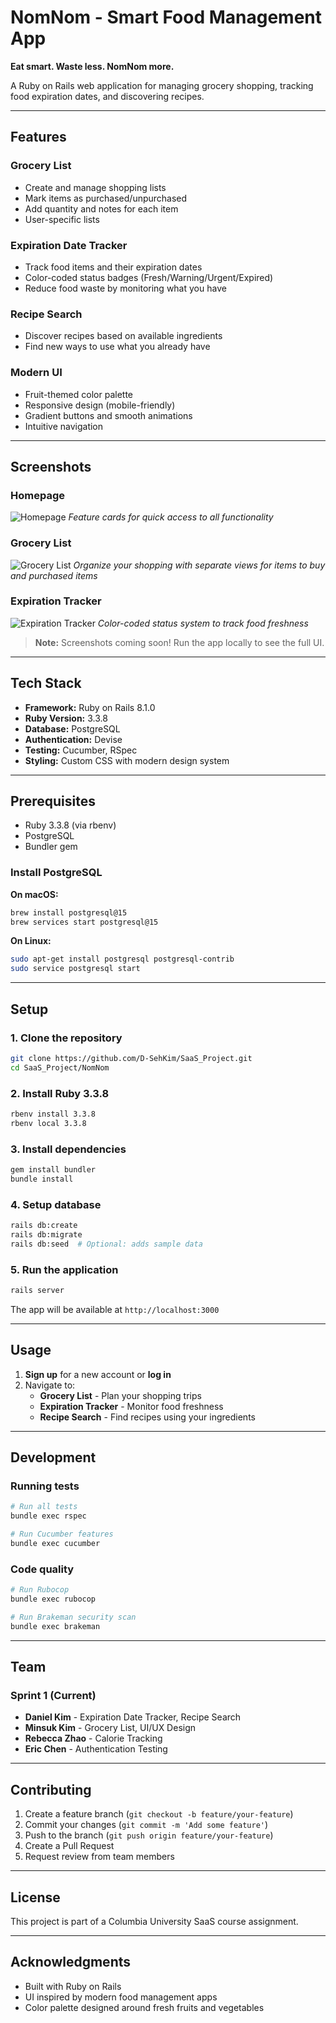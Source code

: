 # NomNom - Smart Food Management App

**Eat smart. Waste less. NomNom more.**

A Ruby on Rails web application for managing grocery shopping, tracking food expiration dates, and discovering recipes.

---

## Features

### Grocery List

- Create and manage shopping lists
- Mark items as purchased/unpurchased
- Add quantity and notes for each item
- User-specific lists

### Expiration Date Tracker

- Track food items and their expiration dates
- Color-coded status badges (Fresh/Warning/Urgent/Expired)
- Reduce food waste by monitoring what you have

### Recipe Search

- Discover recipes based on available ingredients
- Find new ways to use what you already have

### Modern UI

- Fruit-themed color palette
- Responsive design (mobile-friendly)
- Gradient buttons and smooth animations
- Intuitive navigation

---

## Screenshots

### Homepage

![Homepage](/NomNom/public/screenshots/homepage.png)
_Feature cards for quick access to all functionality_

### Grocery List

![Grocery List](/NomNom/public/screenshots/grocery-list.png)
_Organize your shopping with separate views for items to buy and purchased items_

### Expiration Tracker

![Expiration Tracker](/NomNom/public/screenshots/expiration-tracker.png)
_Color-coded status system to track food freshness_

> **Note:** Screenshots coming soon! Run the app locally to see the full UI.

---

## Tech Stack

- **Framework:** Ruby on Rails 8.1.0
- **Ruby Version:** 3.3.8
- **Database:** PostgreSQL
- **Authentication:** Devise
- **Testing:** Cucumber, RSpec
- **Styling:** Custom CSS with modern design system

---

## Prerequisites

- Ruby 3.3.8 (via rbenv)
- PostgreSQL
- Bundler gem

### Install PostgreSQL

**On macOS:**

```bash
brew install postgresql@15
brew services start postgresql@15
```

**On Linux:**

```bash
sudo apt-get install postgresql postgresql-contrib
sudo service postgresql start
```

---

## Setup

### 1. Clone the repository

```bash
git clone https://github.com/D-SehKim/SaaS_Project.git
cd SaaS_Project/NomNom
```

### 2. Install Ruby 3.3.8

```bash
rbenv install 3.3.8
rbenv local 3.3.8
```

### 3. Install dependencies

```bash
gem install bundler
bundle install
```

### 4. Setup database

```bash
rails db:create
rails db:migrate
rails db:seed  # Optional: adds sample data
```

### 5. Run the application

```bash
rails server
```

The app will be available at `http://localhost:3000`

---

## Usage

1. **Sign up** for a new account or **log in**
2. Navigate to:
   - **Grocery List** - Plan your shopping trips
   - **Expiration Tracker** - Monitor food freshness
   - **Recipe Search** - Find recipes using your ingredients

---

## Development

### Running tests

```bash
# Run all tests
bundle exec rspec

# Run Cucumber features
bundle exec cucumber
```

### Code quality

```bash
# Run Rubocop
bundle exec rubocop

# Run Brakeman security scan
bundle exec brakeman
```

---

## Team

### Sprint 1 (Current)

- **Daniel Kim** - Expiration Date Tracker, Recipe Search
- **Minsuk Kim** - Grocery List, UI/UX Design
- **Rebecca Zhao** - Calorie Tracking
- **Eric Chen** - Authentication Testing

---

## Contributing

1. Create a feature branch (`git checkout -b feature/your-feature`)
2. Commit your changes (`git commit -m 'Add some feature'`)
3. Push to the branch (`git push origin feature/your-feature`)
4. Create a Pull Request
5. Request review from team members

---

## License

This project is part of a Columbia University SaaS course assignment.

---

## Acknowledgments

- Built with Ruby on Rails
- UI inspired by modern food management apps
- Color palette designed around fresh fruits and vegetables
